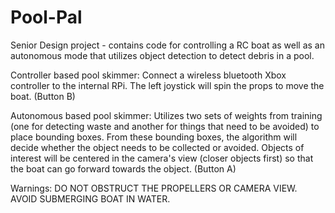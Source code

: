 # Pool-Pal
Senior Design project - contains code for controlling a RC boat as well as an autonomous mode that utilizes object detection to detect debris in a pool.

Controller based pool skimmer: Connect a wireless bluetooth Xbox controller to the internal RPi. The left joystick will spin the props to move the boat. (Button B)

Autonomous based pool skimmer: Utilizes two sets of weights from training (one for detecting waste and another for things that need to be avoided) to place bounding boxes. From these bounding boxes, the algorithm will decide whether the object needs to be collected or avoided. Objects of interest will be centered in the camera's view (closer objects first) so that the boat can go forward towards the object. (Button A)

Warnings: DO NOT OBSTRUCT THE PROPELLERS OR CAMERA VIEW. AVOID SUBMERGING BOAT IN WATER.
